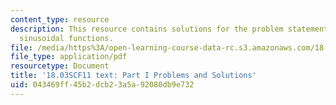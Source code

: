 ```yaml
---
content_type: resource
description: This resource contains solutions for the problem statements related to
  sinusoidal functions.
file: /media/https%3A/open-learning-course-data-rc.s3.amazonaws.com/18-03sc-differential-equations-fall-2011/043469ff45b2dcb23a5a92080db9e732_MIT18_03SCF11_ps2_s7s.pdf
file_type: application/pdf
resourcetype: Document
title: '18.03SCF11 text: Part I Problems and Solutions'
uid: 043469ff-45b2-dcb2-3a5a-92080db9e732
---
```

